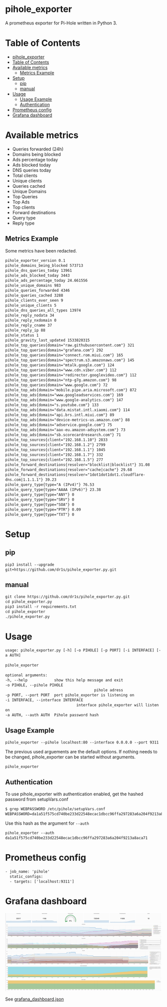 # pihole_exporter
A prometheus exporter for Pi-Hole written in Python 3.


# Table of Contents
<!-- TOC depthFrom:1 depthTo:6 withLinks:1 updateOnSave:1 orderedList:0 -->

- [pihole_exporter](#piholeexporter)
- [Table of Contents](#table-of-contents)
- [Available metrics](#available-metrics)
	- [Metrics Example](#metrics-example)
- [Setup](#setup)
	- [pip](#pip)
	- [manual](#manual)
- [Usage](#usage)
	- [Usage Example](#usage-example)
	- [Authentication](#authentication)
- [Prometheus config](#prometheus-config)
- [Grafana dashboard](#grafana-dashboard)

<!-- /TOC -->

# Available metrics
* Queries forwarded (24h)
* Domains being blocked
* Ads percentage today
* Ads blocked today
* DNS queries today
* Total clients
* Unique clients
* Queries cached
* Unique Domains
* Top Queries
* Top Ads
* Top clients
* Forward destinations
* Query type
* Reply type

## Metrics Example
Some metrics have been redacted.

	pihole_exporter_version 0.1
	pihole_domains_being_blocked 573713
	pihole_dns_queries_today 13961
	pihole_ads_blocked_today 3443
	pihole_ads_percentage_today 24.661556
	pihole_unique_domains 983
	pihole_queries_forwarded 4346
	pihole_queries_cached 3288
	pihole_clients_ever_seen 9
	pihole_unique_clients 5
	pihole_dns_queries_all_types 13974
	pihole_reply_nodata 34
	pihole_reply_nxdomain 0
	pihole_reply_cname 37
	pihole_reply_ip 88
	pihole_status 1
	pihole_gravity_last_updated 1533820315
	pihole_top_queries{domain="raw.githubusercontent.com"} 321
	pihole_top_queries{domain="grafana.com"} 292
	pihole_top_queries{domain="connect.rom.miui.com"} 165
	pihole_top_queries{domain="spectrum.s3.amazonaws.com"} 145
	pihole_top_queries{domain="mtalk.google.com"} 124
	pihole_top_queries{domain="www.cdn.viber.com"} 112
	pihole_top_queries{domain="redirector.googlevideo.com"} 112
	pihole_top_queries{domain="ntp-g7g.amazon.com"} 98
	pihole_top_queries{domain="www.google.com"} 72
	pihole_top_ads{domain="mobile.pipe.aria.microsoft.com"} 872
	pihole_top_ads{domain="www.googleadservices.com"} 169
	pihole_top_ads{domain="www.google-analytics.com"} 147
	pihole_top_ads{domain="s.youtube.com"} 133
	pihole_top_ads{domain="data.mistat.intl.xiaomi.com"} 114
	pihole_top_ads{domain="api.brs.intl.miui.com"} 89
	pihole_top_ads{domain="device-metrics-us.amazon.com"} 88
	pihole_top_ads{domain="adservice.google.com"} 75
	pihole_top_ads{domain="aax-eu.amazon-adsystem.com"} 73
	pihole_top_ads{domain="sb.scorecardresearch.com"} 71
	pihole_top_sources{client="192.168.1.10"} 2833
	pihole_top_sources{client="192.168.1.2"} 2799
	pihole_top_sources{client="192.168.1.1"} 1045
	pihole_top_sources{client="192.168.1.7"} 332
	pihole_top_sources{client="192.168.1.5"} 277
	pihole_forward_destinations{resolver="blocklist|blocklist"} 31.08
	pihole_forward_destinations{resolver="cache|cache"} 29.68
	pihole_forward_destinations{resolver="1dot1dot1dot1.cloudflare-dns.com|1.1.1.1"} 39.23
	pihole_query_type{type="A (IPv4)"} 76.53
	pihole_query_type{type="AAAA (IPv6)"} 23.38
	pihole_query_type{type="ANY"} 0
	pihole_query_type{type="SRV"} 0
	pihole_query_type{type="SOA"} 0
	pihole_query_type{type="PTR"} 0.09
	pihole_query_type{type="TXT"} 0

# Setup

## pip
    pip3 install --upgrade git+https://github.com/dr1s/pihole_exporter.py.git

## manual
    git clone https://github.com/dr1s/pihole_exporter.py.git
    cd pihole_exporter.py
    pip3 install -r requirements.txt
    cd pihole_exporter
    ./pihole_exporter.py

# Usage
	usage: pihole_exporter.py [-h] [-o PIHOLE] [-p PORT] [-i INTERFACE] [-a AUTH]

	pihole_exporter

	optional arguments:
	-h, --help            show this help message and exit
	-o PIHOLE, --pihole PIHOLE
											pihole adress
	-p PORT, --port PORT  port pihole_exporter is listening on
	-i INTERFACE, --interface INTERFACE
									interface pihole_exporter will listen on
	-a AUTH, --auth AUTH  Pihole password hash

## Usage Example

    pihole_exporter --pihole localhost:80 --interface 0.0.0.0 --port 9311

The previous used arguements are the default options. If nothing needs to be changed, pihole_exporter can be started without arguments.

	pihole_exporter

## Authentication
To use pihole_exporter with authentication enabled, get the hashed password from setupVars.conf

	$ grep WEBPASSWORD /etc/pihole/setupVars.conf
	WEBPASSWORD=da1a51f575cd740be233d22548ecac1dbcc96ffa297283a6a204f9213a8aca71

Use this hash as the argument for `--auth`

	pihole_exporter --auth da1a51f575cd740be233d22548ecac1dbcc96ffa297283a6a204f9213a8aca71


# Prometheus config
    - job_name: 'pihole'
      static_configs:
      - targets: ['localhost:9311']

# Grafana dashboard
![Grafana Dashboard](grafana.png)

See [grafana_dashboard.json](grafana_dashboard.json)
